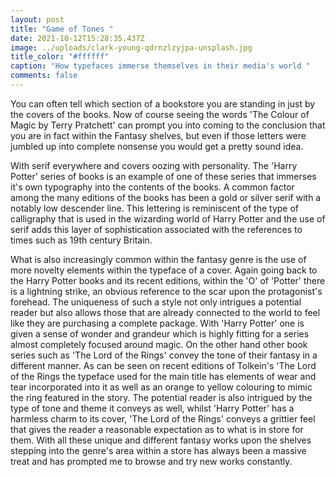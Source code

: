 ```yaml
---
layout: post
title: "Game of Tones "
date: 2021-10-12T15:28:35.437Z
image: ../uploads/clark-young-qdrnzlzyjpa-unsplash.jpg
title_color: "#ffffff"
caption: "How typefaces immerse themselves in their media's world "
comments: false
---
```

You can often tell which section of a bookstore you are standing in just by the covers of the books. Now of course seeing the words 'The Colour of Magic by Terry Pratchett' can prompt you into coming to the conclusion that you are in fact within the Fantasy shelves, but even if those letters were jumbled up into complete nonsense you would get a pretty sound idea. 

With serif everywhere and covers oozing with personality. The 'Harry Potter' series of books is an example of one of these series that immerses it's own typography into the contents of the books. A common factor among the many editions of the books has been a gold or silver serif with a notably low descender line. This lettering is reminiscent of the type of calligraphy that is used in the wizarding world of Harry Potter and the use of serif adds this layer of sophistication associated with the references to times such as 19th century Britain. 

What is also increasingly common within the fantasy genre is the use of more novelty elements within the typeface of a cover. Again going back to the Harry Potter books and its recent editions, within the 'O' of 'Potter' there is a lightning strike, an obvious reference to the scar upon the protagonist's forehead. The uniqueness of such a style not only intrigues a potential reader but also allows those that are already connected to the world to feel like they are purchasing a complete package. With 'Harry Potter' one is given a sense of wonder and grandeur which is highly fitting for a series almost completely focused around magic. On the other hand other book series such as 'The Lord of the Rings' convey the tone of their fantasy in a different manner. As can be seen on recent editions of Tolkein's 'The Lord of the Rings the typeface used for the main title has elements of wear and tear incorporated into it as well as an orange to yellow colouring to mimic the ring featured in the story. The potential reader is also intrigued by the type of tone and theme it conveys as well, whilst 'Harry Potter' has a harmless charm to its cover, 'The Lord of the Rings' conveys a grittier feel that gives the reader a reasonable expectation as to what is in store for them. With all these unique and different fantasy works upon the shelves stepping into the genre's area within a store has always been a massive treat and has prompted me to browse and try new works constantly.